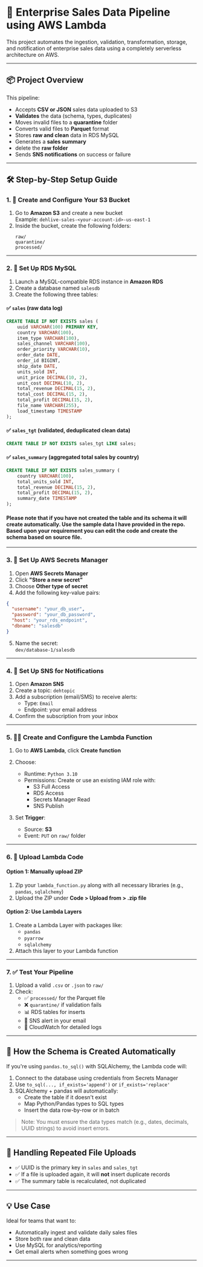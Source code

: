 # 🚀 Enterprise Sales Data Pipeline using AWS Lambda

This project automates the ingestion, validation, transformation, storage, and notification of enterprise sales data using a completely serverless architecture on AWS.

---

## 📦 Project Overview

This pipeline:

- Accepts **CSV or JSON** sales data uploaded to S3
- **Validates** the data (schema, types, duplicates)
- Moves invalid files to a **quarantine** folder
- Converts valid files to **Parquet** format
- Stores **raw and clean** data in RDS MySQL
- Generates a **sales summary**
- delete the **raw folder**
- Sends **SNS notifications** on success or failure

---

## 🛠️ Step-by-Step Setup Guide

### 1. 📁 Create and Configure Your S3 Bucket

1. Go to **Amazon S3** and create a new bucket  
   Example: `dehlive-sales-<your-account-id>-us-east-1`
2. Inside the bucket, create the following folders:
   ```
   raw/
   quarantine/
   processed/
   ```

---

### 2. 🧪 Set Up RDS MySQL

1. Launch a MySQL-compatible RDS instance in **Amazon RDS**
2. Create a database named `salesdb`
3. Create the following three tables:

#### ✅ `sales` (raw data log)

```sql
CREATE TABLE IF NOT EXISTS sales (
    uuid VARCHAR(100) PRIMARY KEY,
    country VARCHAR(100),
    item_type VARCHAR(100),
    sales_channel VARCHAR(100),
    order_priority VARCHAR(10),
    order_date DATE,
    order_id BIGINT,
    ship_date DATE,
    units_sold INT,
    unit_price DECIMAL(10, 2),
    unit_cost DECIMAL(10, 2),
    total_revenue DECIMAL(15, 2),
    total_cost DECIMAL(15, 2),
    total_profit DECIMAL(15, 2),
    file_name VARCHAR(255),
    load_timestamp TIMESTAMP
);
```

#### ✅ `sales_tgt` (validated, deduplicated clean data)

```sql
CREATE TABLE IF NOT EXISTS sales_tgt LIKE sales;
```

#### ✅ `sales_summary` (aggregated total sales by country)

```sql
CREATE TABLE IF NOT EXISTS sales_summary (
    country VARCHAR(100),
    total_units_sold INT,
    total_revenue DECIMAL(15, 2),
    total_profit DECIMAL(15, 2),
    summary_date TIMESTAMP
);

```

#### Please note that if you have not created the table and its schema it will create automatically. Use the sample data I have provided in the repo. Based upon your requirement you can edit the code and create the schema based on source file.


---

### 3. 🔐 Set Up AWS Secrets Manager

1. Open **AWS Secrets Manager**
2. Click **"Store a new secret"**
3. Choose **Other type of secret**
4. Add the following key-value pairs:

```json
{
  "username": "your_db_user",
  "password": "your_db_password",
  "host": "your_rds_endpoint",
  "dbname": "salesdb"
}
```

5. Name the secret:  
   `dev/database-1/salesdb`

---

### 4. 📨 Set Up SNS for Notifications

1. Open **Amazon SNS**
2. Create a topic: `dehtopic`
3. Add a subscription (email/SMS) to receive alerts:
   - Type: `Email`
   - Endpoint: your email address
4. Confirm the subscription from your inbox

---

### 5. 🧑‍💻 Create and Configure the Lambda Function

1. Go to **AWS Lambda**, click **Create function**
2. Choose:
   - Runtime: `Python 3.10`
   - Permissions: Create or use an existing IAM role with:
     - S3 Full Access
     - RDS Access
     - Secrets Manager Read
     - SNS Publish

3. Set **Trigger**:
   - Source: **S3**
   - Event: `PUT` on `raw/` folder

---

### 6. 🐍 Upload Lambda Code

#### Option 1: Manually upload ZIP

1. Zip your `lambda_function.py` along with all necessary libraries (e.g., `pandas`, `sqlalchemy`)
2. Upload the ZIP under **Code > Upload from > .zip file**

#### Option 2: Use Lambda Layers

1. Create a Lambda Layer with packages like:
   - `pandas`
   - `pyarrow`
   - `sqlalchemy`
2. Attach this layer to your Lambda function

---

### 7. ✅ Test Your Pipeline

1. Upload a valid `.csv` or `.json` to `raw/`
2. Check:
   - ✅ `processed/` for the Parquet file
   - ❌ `quarantine/` if validation fails
   - 📊 RDS tables for inserts
   - 🔔 SNS alert in your email
   - 📜 CloudWatch for detailed logs

---

## 🧠 How the Schema is Created Automatically

If you're using `pandas.to_sql()` with SQLAlchemy, the Lambda code will:

1. Connect to the database using credentials from Secrets Manager
2. Use `to_sql(..., if_exists='append')` or `if_exists='replace'`
3. SQLAlchemy + pandas will automatically:
   - Create the table if it doesn't exist
   - Map Python/Pandas types to SQL types
   - Insert the data row-by-row or in batch

> Note: You must ensure the data types match (e.g., dates, decimals, UUID strings) to avoid insert errors.

---

## 🔄 Handling Repeated File Uploads

- ✅ UUID is the primary key in `sales` and `sales_tgt`
- ✅ If a file is uploaded again, it will **not** insert duplicate records
- ✅ The summary table is recalculated, not duplicated

---

## 💡 Use Case

Ideal for teams that want to:

- Automatically ingest and validate daily sales files
- Store both raw and clean data
- Use MySQL for analytics/reporting
- Get email alerts when something goes wrong

---

